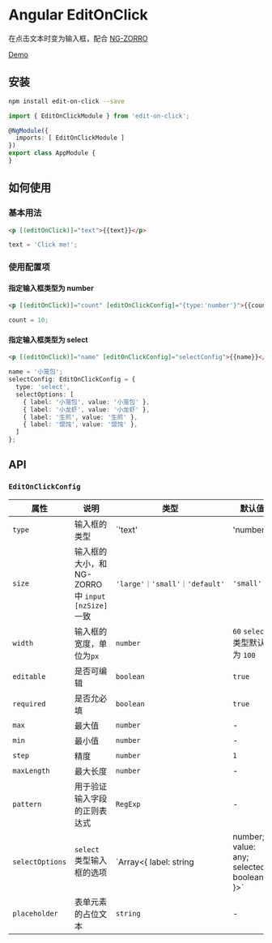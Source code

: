 # Angular EditOnClick

在点击文本时变为输入框，配合 [NG-ZORRO](https://github.com/NG-ZORRO/ng-zorro-antd) 

[Demo](http://sioxas.github.io/edit-on-click/) 

## 安装

```bash
npm install edit-on-click --save
```
```typescript
import { EditOnClickModule } from 'edit-on-click';

@NgModule({
  imports: [ EditOnClickModule ]
})
export class AppModule {
}
```

## 如何使用

### 基本用法
```html
<p [(editOnClick)]="text">{{text}}</p>
```
```typescript
text = 'Click me!';
```
### 使用配置项
#### 指定输入框类型为 number
```html
<p [(editOnClick)]="count" [editOnClickConfig]="{type:'number'}">{{count}}</p>
```
```typescript
count = 10;
```
#### 指定输入框类型为 select
```html
<p [(editOnClick)]="name" [editOnClickConfig]="selectConfig">{{name}}</p>
```
```typescript
name = '小笼包';
selectConfig: EditOnClickConfig = {
  type: 'select',
  selectOptions: [
    { label: '小笼包', value: '小笼包' },
    { label: '小龙虾', value: '小龙虾' },
    { label: '生煎', value: '生煎' },
    { label: '馄饨', value: '馄饨' },
  ]
};
```

## API
### `EditOnClickConfig`
| 属性 | 说明 | 类型 | 默认值 |
| --- | --- | --- | --- |
| `type` | 输入框的类型 |  `'text' | 'number'  | 'minmax' | 'select' | 'email' | 'password' | 'textarea'` | `'text'` |
| `size` | 输入框的大小，和 NG-ZORRO 中 `input` `[nzSize]` 一致 | `'large'｜'small'｜'default'` | `'small'` |
| `width` | 输入框的宽度，单位为`px` | `number` | `60` `select` 类型默认为 `100` |
| `editable` | 是否可编辑 | `boolean` | `true` |
| `required` | 是否允必填 | `boolean` | `true` |
| `max` | 最大值 | `number` | - |
| `min` | 最小值 | `number` | - |
| `step` | 精度 | `number` | `1` |
| `maxLength` | 最大长度 | `number` | - |
| `pattern` | 用于验证输入字段的正则表达式 | `RegExp` | - |
| `selectOptions` | `select` 类型输入框的选项 | `Array<{ label: string | number; value: any; selected?: boolean; }>` | - |
| `placeholder` | 表单元素的占位文本 | `string` | - |
